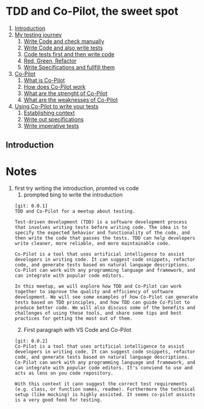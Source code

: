 # TDD and Co-Pilot, the sweet spot

1. [Introduction](#introduction)
2. [My testing journey](#my-testing-journey)
    1. [Write Code and check manually](#write-code-and-check-manually)
    2. [Write Code and also write tests](#write-code-and-also-write-tests)
    3. [Code tests first and then write code](#code-tests-first-and-then-write-code)
    4. [Red, Green, Refactor](#red-green-refactor)
    5. [Write Specifications and fullfill them](#write-specifications-and-fullfill-them)
3. [Co-Pilot](#co-pilot)
    1. [What is Co-Pilot](#what-is-co-pilot)
    2. [How does Co-Pilot work](#how-does-co-pilot-work)
    3. [What are the strenght of Co-Pilot](#what-are-the-strenght-of-co-pilot)
    4. [What are the weaknesses of Co-Pilot](#what-are-the-weaknesses-of-co-pilot)
4. [Using Co-Pilot to write your tests](#using-co-pilot-to-write-your-tests)
    1. [Establishing context](#establishing-context)
    2. [Write out specifications](#write-out-specifications)
    3. [Write imperative tests](#write-imperative-tests)

## Introduction



# Notes
1. first try writing the introduction, promted vs code
    1. prompted bing to write the introduction
    ```
    [git: 0.0.1]
    TDD and Co-Pilot for a meetup about testing.

    Test-driven development (TDD) is a software development process that involves writing tests before writing code. The idea is to specify the expected behavior and functionality of the code, and then write the code that passes the tests. TDD can help developers write cleaner, more reliable, and more maintainable code.

    Co-Pilot is a tool that uses artificial intelligence to assist developers in writing code. It can suggest code snippets, refactor code, and generate tests based on natural language descriptions. Co-Pilot can work with any programming language and framework, and can integrate with popular code editors.

    In this meetup, we will explore how TDD and Co-Pilot can work together to improve the quality and efficiency of software development. We will see some examples of how Co-Pilot can generate tests based on TDD principles, and how TDD can guide Co-Pilot to produce better code. We will also discuss some of the benefits and challenges of using these tools, and share some tips and best practices for getting the most out of them.
    ```
    2. First paragraph with VS Code and Co-Pilot
    ```
    [git: 0.0.2]
    Co-Pilot is a tool that uses artificial intelligence to assist developers in writing code. It can suggest code snippets, refactor code, and generate tests based on natural language descriptions. Co-Pilot can work with any programming language and framework, and can integrate with popular code editors. It's conviend to use and acts as lens on you code repository.

    With this context it cann suggest the correct test requirements (e.g. class, or function names, readme). Furthermore the technical setup (like mocking) is highly assisted. It seems co-pilot assists is a very good feed for testing.
    ```